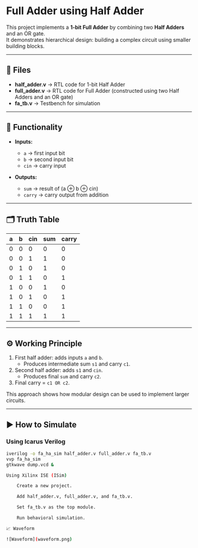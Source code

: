 # Full Adder using Half Adder

This project implements a **1-bit Full Adder** by combining two **Half Adders** and an OR gate.  
It demonstrates hierarchical design: building a complex circuit using smaller building blocks.

---

## 📂 Files
- **half_adder.v** → RTL code for 1-bit Half Adder  
- **full_adder.v** → RTL code for Full Adder (constructed using two Half Adders and an OR gate)  
- **fa_tb.v** → Testbench for simulation  

---

## 🧮 Functionality
- **Inputs:**
  - `a` → first input bit  
  - `b` → second input bit  
  - `cin` → carry input  

- **Outputs:**
  - `sum` → result of (a ⊕ b ⊕ cin)  
  - `carry` → carry output from addition  

---

## 🗂 Truth Table

| a | b | cin | sum | carry |
|---|---|-----|-----|-------|
| 0 | 0 | 0   |  0  |   0   |
| 0 | 0 | 1   |  1  |   0   |
| 0 | 1 | 0   |  1  |   0   |
| 0 | 1 | 1   |  0  |   1   |
| 1 | 0 | 0   |  1  |   0   |
| 1 | 0 | 1   |  0  |   1   |
| 1 | 1 | 0   |  0  |   1   |
| 1 | 1 | 1   |  1  |   1   |

---

## ⚙️ Working Principle
1. First half adder: adds inputs `a` and `b`.  
   - Produces intermediate sum `s1` and carry `c1`.  
2. Second half adder: adds `s1` and `cin`.  
   - Produces final `sum` and carry `c2`.  
3. Final carry = `c1 OR c2`.  

This approach shows how modular design can be used to implement larger circuits.

---

## ▶️ How to Simulate

### Using Icarus Verilog
```bash
iverilog -o fa_ha_sim half_adder.v full_adder.v fa_tb.v
vvp fa_ha_sim
gtkwave dump.vcd &

Using Xilinx ISE (ISim)

    Create a new project.

    Add half_adder.v, full_adder.v, and fa_tb.v.

    Set fa_tb.v as the top module.

    Run behavioral simulation.

📈 Waveform

![Waveform](waveform.png)
